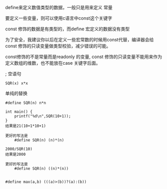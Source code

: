 define来定义数值类型的数据，一般只是用来定义 常量 

要定义一些变量，则可以使用c语言中const这个关键字

const 修饰的数据是有类型的，而define 宏定义的数据没有类型

为了安全，我建议你以后在定义一些宏常数的时候用const代替，编译器会给const 修饰的只读变量做类型校验，减少错误的可能。

const修饰的不是常量而是readonly 的变量, const 修饰的只读变量不能用来作为定义数组的维数，也不能放在case 关键字后面。







; 空语句

```
SQR(x) x*x
```

单纯的替换

```
#define SQR(n) n*n

int main() {
    printf("%d\n",SQR(10+1));
}
结果是21(10+1*10+1)

更好的写法是
    #define SQR(n) (n)*(n)

2000/SQR(10)
结果是2000

更好的写法是
    #define SQR(n) ((n)*(n))


#define max(a,b) (((a)>(b))?(a):(b))



```
